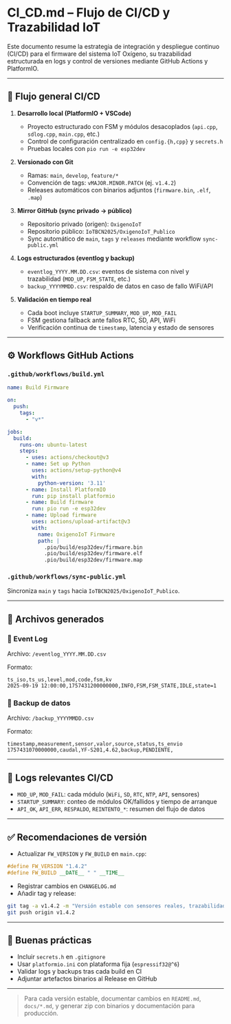 # CI_CD.md – Flujo de CI/CD y Trazabilidad IoT

Este documento resume la estrategia de integración y despliegue continuo (CI/CD) para el firmware del sistema IoT Oxígeno, su trazabilidad estructurada en logs y control de versiones mediante GitHub Actions y PlatformIO.

---

## 🚦 Flujo general CI/CD

1. **Desarrollo local (PlatformIO + VSCode)**  
   - Proyecto estructurado con FSM y módulos desacoplados (`api.cpp`, `sdlog.cpp`, `main.cpp`, etc.)
   - Control de configuración centralizado en `config.{h,cpp}` y `secrets.h`
   - Pruebas locales con `pio run -e esp32dev`

2. **Versionado con Git**  
   - Ramas: `main`, `develop`, `feature/*`
   - Convención de tags: `vMAJOR.MINOR.PATCH` (ej. `v1.4.2`)
   - Releases automáticos con binarios adjuntos (`firmware.bin`, `.elf`, `.map`)

3. **Mirror GitHub (sync privado → público)**  
   - Repositorio privado (origen): `OxigenoIoT`
   - Repositorio público: `IoTBCN2025/OxigenoIoT_Publico`
   - Sync automático de `main`, `tags` y `releases` mediante workflow `sync-public.yml`

4. **Logs estructurados (eventlog y backup)**  
   - `eventlog_YYYY.MM.DD.csv`: eventos de sistema con nivel y trazabilidad (`MOD_UP`, `FSM_STATE`, etc.)
   - `backup_YYYYMMDD.csv`: respaldo de datos en caso de fallo WiFi/API

5. **Validación en tiempo real**  
   - Cada boot incluye `STARTUP_SUMMARY`, `MOD_UP`, `MOD_FAIL`
   - FSM gestiona fallback ante fallos RTC, SD, API, WiFi
   - Verificación continua de `timestamp`, latencia y estado de sensores

---

## ⚙️ Workflows GitHub Actions

### `.github/workflows/build.yml`

```yaml
name: Build Firmware

on:
  push:
    tags:
      - "v*"

jobs:
  build:
    runs-on: ubuntu-latest
    steps:
      - uses: actions/checkout@v3
      - name: Set up Python
        uses: actions/setup-python@v4
        with:
          python-version: '3.11'
      - name: Install PlatformIO
        run: pip install platformio
      - name: Build firmware
        run: pio run -e esp32dev
      - name: Upload firmware
        uses: actions/upload-artifact@v3
        with:
          name: OxigenoIoT Firmware
          path: |
            .pio/build/esp32dev/firmware.bin
            .pio/build/esp32dev/firmware.elf
            .pio/build/esp32dev/firmware.map
```

### `.github/workflows/sync-public.yml`

Sincroniza `main` y `tags` hacia `IoTBCN2025/OxigenoIoT_Publico`.

---

## 📁 Archivos generados

### 🔹 Event Log

Archivo: `/eventlog_YYYY.MM.DD.csv`

Formato:
```csv
ts_iso,ts_us,level,mod,code,fsm,kv
2025-09-19 12:00:00,1757431200000000,INFO,FSM,FSM_STATE,IDLE,state=1
```

### 🔸 Backup de datos

Archivo: `/backup_YYYYMMDD.csv`

Formato:
```csv
timestamp,measurement,sensor,valor,source,status,ts_envio
1757431070000000,caudal,YF-S201,4.62,backup,PENDIENTE,
```

---

## 🧪 Logs relevantes CI/CD

- `MOD_UP`, `MOD_FAIL`: cada módulo (`WiFi`, `SD`, `RTC`, `NTP`, `API`, sensores)
- `STARTUP_SUMMARY`: conteo de módulos OK/fallidos y tiempo de arranque
- `API_OK`, `API_ERR`, `RESPALDO`, `REINTENTO_*`: resumen del flujo de datos

---

## ✅ Recomendaciones de versión

- Actualizar `FW_VERSION` y `FW_BUILD` en `main.cpp`:
```cpp
#define FW_VERSION "1.4.2"
#define FW_BUILD __DATE__ " " __TIME__
```

- Registrar cambios en `CHANGELOG.md`
- Añadir tag y release:
```bash
git tag -a v1.4.2 -m "Versión estable con sensores reales, trazabilidad completa y FSM robusta"
git push origin v1.4.2
```

---

## 📌 Buenas prácticas

- Incluir `secrets.h` en `.gitignore`
- Usar `platformio.ini` con plataforma fija (`espressif32@^6`)
- Validar logs y backups tras cada build en CI
- Adjuntar artefactos binarios al Release en GitHub

---

> Para cada versión estable, documentar cambios en `README.md`, `docs/*.md`, y generar zip con binarios y documentación para producción.